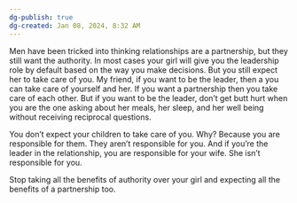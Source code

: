 ```yaml
---
dg-publish: true
dg-created: Jan 08, 2024, 8:32 AM
---
```


Men have been tricked into thinking relationships are a partnership, but they still want the authority. In most cases your girl will give you the leadership role by default based on the way you make decisions. But you still expect her to take care of you. My friend, if you want to be the leader, then a you can take care of yourself and her. If you want a partnership then you take care of each other. But if you want to be the leader, don’t get butt hurt when you are the one asking about her meals, her sleep, and her well being without receiving reciprocal questions.

You don’t expect your children to take care of you. Why? Because you are responsible for them. They aren’t responsible for you. And if you’re the leader in the relationship, you are responsible for your wife. She isn’t responsible for you.

Stop taking all the benefits of authority over your girl and expecting all the benefits of a partnership too.